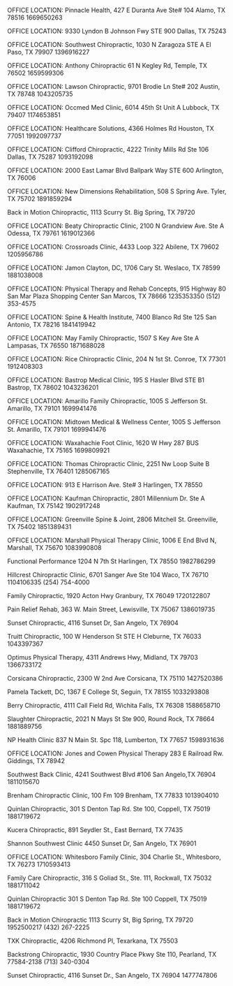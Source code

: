 OFFICE LOCATION: 		Pinnacle Health, 427 E Duranta Ave Ste# 104
Alamo, TX 78516
1669650263

OFFICE LOCATION:        9330 Lyndon B Johnson Fwy STE 900 Dallas, TX 75243
<!-- OFFICE LOCATION: 		Jamon Clayton, DC, 2922 Oak Lawn Ave, Dallas, TX 75219 -->

OFFICE LOCATION: 		Southwest Chiropractic, 1030 N Zaragoza STE A El Paso, TX 79907
1396916227

OFFICE LOCATION: 		Anthony Chiropractic 61 N Kegley Rd, Temple, TX 76502
1659599306

OFFICE LOCATION: 		Lawson Chiropractic, 9701 Brodie Ln Ste# 202
Austin, TX 78748
1043205735

OFFICE LOCATION: 		Occmed Med Clinic, 6014 45th St Unit A
Lubbock, TX 79407
1174653851

<!-- OFFICE LOCATION: 		Healthcare Solutions, 10540 S Post Oak Rd Ste 200
Houston, TX 77035
1992097737 -->

OFFICE LOCATION: 		Healthcare Solutions, 4366 Holmes Rd Houston, TX 77051
1992097737


OFFICE LOCATION: 		Clifford Chiropractic, 4222 Trinity Mills Rd Ste 106
Dallas, TX 75287
1093192098

OFFICE LOCATION: 		2000 East Lamar Blvd Ballpark Way STE 600 Arlington, TX 76006

OFFICE LOCATION: 		New Dimensions Rehabilitation, 508 S Spring Ave.
Tyler, TX 75702
1891859294

<!-- OFFICE LOCATION: 		Affordacare Spine & Rehab, 710 S Gregg St. Ste# 100
Big Spring, TX 79720
1336567015 -->

Back in Motion Chiropractic, 1113 Scurry St. Big Spring, TX 79720

OFFICE LOCATION: 		Beaty Chiropractic Clinic, 2100 N Grandview Ave. Ste A
Odessa, TX 79761
1619012366

OFFICE LOCATION: 		Crossroads Clinic, 4433 Loop 322 Abilene, TX 79602
1205956786

OFFICE LOCATION: 		Jamon Clayton, DC, 1706 Cary St. Weslaco, TX 78599
1881038008

OFFICE LOCATION: 		Physical Therapy and Rehab Concepts, 915 Highway 80 San Mar Plaza Shopping Center San Marcos, TX 78666
1235353350
(512) 353-4575

OFFICE LOCATION: 		Spine & Health Institute, 7400 Blanco Rd Ste 125 San Antonio, TX 78216
1841419942

OFFICE LOCATION: 		May Family Chiropractic, 1507 S Key Ave Ste A Lampasas, TX 76550
1871688028

OFFICE LOCATION: 		Rice Chiropractic Clinic, 204 N 1st St. Conroe, TX 77301
1912408303

OFFICE LOCATION: 		Bastrop Medical Clinic, 195 S Hasler Blvd STE B1 Bastrop, TX 78602
1043236201

OFFICE LOCATION:        Amarillo Family Chiropractic, 1005 S Jefferson St. Amarillo, TX 79101
1699941476

OFFICE LOCATION:        Midtown Medical & Wellness Center, 1005 S Jefferson St. Amarillo, TX 79101
1699941476

OFFICE LOCATION:        Waxahachie Foot Clinic, 1620 W Hwy 287 BUS Waxahachie, TX 75165
1699809921

OFFICE LOCATION:        Thomas Chiropractic Clinic, 2251 Nw Loop Suite B Stephenville, TX 76401
1285067165

OFFICE LOCATION: 		913 E Harrison Ave. Ste# 3 Harlingen, TX 78550

OFFICE LOCATION:        Kaufman Chiropractic, 2801 Millennium Dr. Ste A Kaufman, TX 75142
1902917248

OFFICE LOCATION:        Greenville Spine & Joint, 2806 Mitchell St. Greenville, TX 75402
1851389431

<!-- OFFICE LOCATION: 		Marshall Physical Therapy Clinic, 908 Bomar St Marshall, TX 75670 -->

<!-- OFFICE LOCATION: 		Marshall Physical Therapy Clinic, 805 Lindsey St Marshall, TX 75670 -->

OFFICE LOCATION: 		Marshall Physical Therapy Clinic, 1006 E End Blvd N, Marshall, TX 75670
1083990808

Functional Performance 1204 N 7th St Harlingen, TX 78550
1982786299

Hillcrest Chiropractic Clinic, 6701 Sanger Ave Ste 104 Waco, TX 76710
1104106335
(254) 754-4000


Family Chiropractic, 1920 Acton Hwy Granbury, TX 76049
1720122807

Pain Relief Rehab, 363 W. Main Street, Lewisville, TX 75067
1386019735

<!-- Southwest Back Clinic, 4241 Southwest
Blvd Ste 106, San Angelo, TX 76904-5687 -->

Sunset Chiropractic, 4116 Sunset Dr, San Angelo, TX 76904

Truitt Chiropractic, 100 W Henderson St STE H Cleburne, TX 76033
1043397367

Optimus Physical Therapy, 4311 Andrews Hwy, Midland, TX 79703
1366733172

Corsicana Chiropractic, 2300 W 2nd Ave Corsicana, TX 75110
1427520386

Pamela Tackett, DC, 1367 E College St, Seguin, TX 78155
1033293808

Berry Chiropractic, 4111 Call Field Rd, Wichita Falls, TX 76308
1588658710

Slaughter Chiropractic, 2021 N Mays St Ste 900, Round Rock, TX 78664
1881889756

NP Health Clinic 837 N Main St. Spc 118, Lumberton, TX 77657
1598931636

OFFICE LOCATION: 		Jones and Cowen Physical Therapy 283 E Railroad Rw. Giddings, TX 78942

Southwest Back Clinic, 4241 Southwest Blvd #106 San Angelo,TX 76904
1811015670

Brenham Chiropractic Clinic, 100 Fm 109 Brenham, TX 77833
1013904010

Quinlan Chiropractic, 301 S Denton Tap Rd. Ste 100, Coppell, TX 75019
1881719672

Kucera Chiropractic, 891 Seydler St., East Bernard, TX 77435

Shannon Southwest Clinic 4450 Sunset Dr, San Angelo, TX 76901

OFFICE LOCATION:        		Whitesboro Family Clinic, 304 Charlie St., Whitesboro, TX 76273
1710593413

Family Care Chiropractic, 316 S Goliad St., Ste. 111, Rockwall, TX 75032
1881711042

Quinlan Chiropractic 301 S Denton Tap Rd. Ste 100 Coppell, TX 75019 1881719672

Back in Motion Chiropractic 1113 Scurry St, Big Spring, TX 79720 1952500217
(432) 267-2225

TXK Chiropractic, 4206 Richmond Pl, Texarkana, TX 75503

Backstrong Chiropractic, 1930 Country Place Pkwy Ste 110, Pearland, TX 77584-2138
(713) 340-0304

Sunset Chiropractic, 4116 Sunset Dr., San Angelo, TX 76904
1477747806
